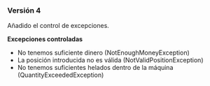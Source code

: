 ### Versión 4 

Añadido el control de excepciones.

**Excepciones controladas** 

- No tenemos suficiente dinero (NotEnoughMoneyException)
- La posición introducida no es válida (NotValidPositionException)
- No tenemos suficientes helados dentro de la máquina (QuantityExceededException)
